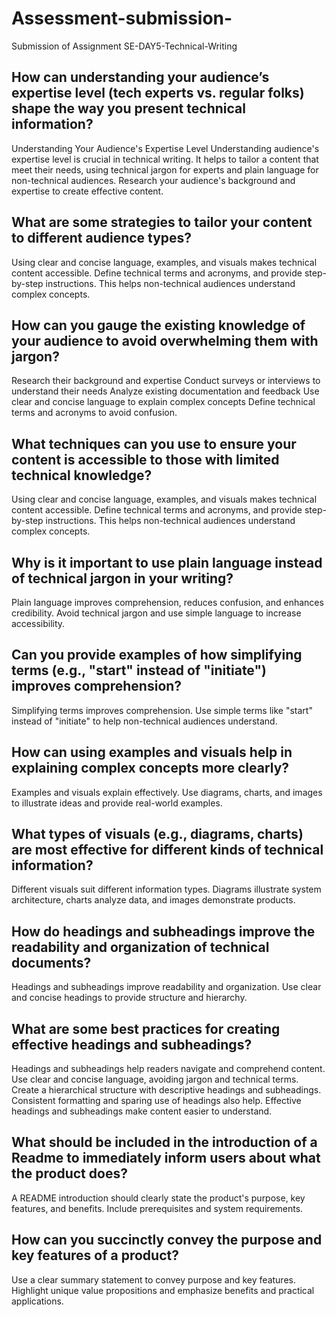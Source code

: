 # Assessment-submission-
Submission of Assignment 
SE-DAY5-Technical-Writing

## How can understanding your audience’s expertise level (tech experts vs. regular folks) shape the way you present technical information?
Understanding Your Audience's Expertise Level
Understanding audience's expertise level is crucial in technical writing. It helps to tailor a content that meet their needs, using technical jargon for experts and plain language for non-technical audiences. Research your audience's background and expertise to create effective content.
## What are some strategies to tailor your content to different audience types?
Using clear and concise language, examples, and visuals makes technical content accessible. Define technical terms and acronyms, and provide step-by-step instructions. This helps non-technical audiences understand complex concepts.
## How can you gauge the existing knowledge of your audience to avoid overwhelming them with jargon?
Research their background and expertise
Conduct surveys or interviews to understand their needs
Analyze existing documentation and feedback
Use clear and concise language to explain complex concepts
Define technical terms and acronyms to avoid confusion.
## What techniques can you use to ensure your content is accessible to those with limited technical knowledge?
Using clear and concise language, examples, and visuals makes technical content accessible. Define technical terms and acronyms, and provide step-by-step instructions. This helps non-technical audiences understand complex concepts.
## Why is it important to use plain language instead of technical jargon in your writing?
Plain language improves comprehension, reduces confusion, and enhances credibility. Avoid technical jargon and use simple language to increase accessibility.
## Can you provide examples of how simplifying terms (e.g., "start" instead of "initiate") improves comprehension? 
Simplifying terms improves comprehension. Use simple terms like "start" instead of "initiate" to help non-technical audiences understand.
## How can using examples and visuals help in explaining complex concepts more clearly?
Examples and visuals explain   effectively. Use diagrams, charts, and images to illustrate ideas and provide real-world examples.

## What types of visuals (e.g., diagrams, charts) are most effective for different kinds of technical information?
Different visuals suit different information types. Diagrams illustrate system architecture, charts analyze data, and images demonstrate products.
## How do headings and subheadings improve the readability and organization of technical documents?
Headings and subheadings improve readability and organization. Use clear and concise headings to provide structure and hierarchy.
## What are some best practices for creating effective headings and subheadings?
Headings and subheadings help readers navigate and comprehend content. Use clear and concise language, avoiding jargon and technical terms. Create a hierarchical structure with descriptive headings and subheadings. Consistent formatting and sparing use of headings also help. Effective headings and subheadings make content easier to understand.
## What should be included in the introduction of a Readme to immediately inform users about what the product does?
A README introduction should clearly state the product's purpose, key features, and benefits. Include prerequisites and system requirements.
## How can you succinctly convey the purpose and key features of a product?
Use a clear summary statement to convey purpose and key features. Highlight unique value propositions and emphasize benefits and practical applications.
